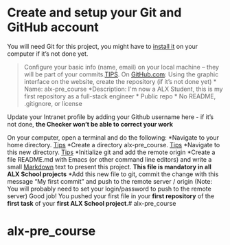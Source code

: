 # Create and setup your Git and GitHub account

You will need Git for this project, you might have to [install it](https://alx-intranet.hbtn.io/rltoken/pzcVcHJUkehzu3oJOJgZ6A "Title") on your computer if it’s not done yet.
> Configure your basic info (name, email) on your local machine – they will be part of your commits.[TIPS](https://alx-intranet.hbtn.io/rltoken/X5buJrCwKy_rfNZNzeDtbg "Title").
On [GitHub.com](https://GitHub.com "Title"):
> Using the graphic interface on the website, create the repository (if it’s not done yet)
    * Name: alx-pre_course
    *Description: I'm now a ALX Student, this is my first repository as a full-stack engineer
    * Public repo
    * No README, .gitignore, or license

Update your Intranet profile by adding your Github username here - if it’s not done, **the Checker won’t be able to correct your work**

On your computer, open a terminal and do the following:
    *Navigate to your home directory. [Tips](https://alx-intranet.hbtn.io/rltoken/eWRzO4MKSxd2Zc0hWr382A "Title")
    *Create a directory alx-pre_course. [Tips](https://alx-intranet.hbtn.io/rltoken/DFw2sL1zEO-Hk3T2v_nvMg "Title")
    *Navigate to this new directory. [Tips](https://alx-intranet.hbtn.io/rltoken/_hv6gkuqwPeF_nefdPygcw "Title")
    *Initialize git and add the remote origin
    *Create a file README.md with Emacs (or other command line editors) and write a small [Markdown](https://alx-intranet.hbtn.io/rltoken/3sQeqjspRtxnHtY2ZrS6EQ "Title") text to present this project. **This file is mandatory in all ALX School projects**
    *Add this new file to git, commit the change with this message “My first commit” and push to the remote server / origin (Note: You will probably need to set your login/password to push to the remote server)
Good job!
You pushed your first file in your **first repository** of the **first task** of your **first ALX School project**.# alx-pre_course
# alx-pre_course
